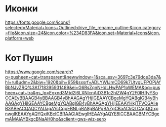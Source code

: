 # Иконки
https://fonts.google.com/icons?selected=Material+Icons+Outlined:drive_file_rename_outline:&icon.category=file&icon.size=24&icon.color=%234D83FA&icon.set=Material+Icons&icon.platform=web
# Кот Пушин
https://www.google.com/search?q=pusheen+cat+transparent&newwindow=1&sca_esv=3697c3e79dce3da7&hl=ru&udm=2&biw=1920&bih=959&sxsrf=ADLYWIJmCD69k7UtygUFPOPjAfBbNJvZRQ%3A1718395931489&ei=G6RsZqnNHdLHwPAP1oWEMA&oq=pusheen+cat+tra&gs_lp=Egxnd3Mtd2l6LXNlcnAiD3B1c2hlZW4gY2F0IHRyYSoCCAEyBBAAGB4yBBAAGB4yBhAAGAgYHjIGEAAYCBgeMgYQABgIGB4yBhAAGAgYHjIGEAAYCBgeMgYQABgIGB4yBhAAGAgYHjIEEAAYHkjTFVCGAlieB3ABeACQAQCYAUagAYcCqgEBNLgBA8gBAPgBAZgCBaACkQLCAgQQIxgnwgIKEAAYgAQYQxiKBcICBRAAGIAEwgIHEAAYgAQYE8ICCBAAGBMYCBgemAMAiAYBkgcBNaAH0ho&sclient=gws-wiz-serp

